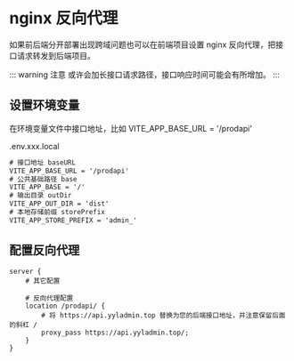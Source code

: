 # nginx 反向代理

如果前后端分开部署出现跨域问题也可以在前端项目设置 nginx 反向代理，把接口请求转发到后端项目。

::: warning 注意
或许会加长接口请求路径，接口响应时间可能会有所增加。
:::

## 设置环境变量

在环境变量文件中接口地址，比如 VITE_APP_BASE_URL = '/prodapi'

.env.xxx.local

```txt
# 接口地址 baseURL
VITE_APP_BASE_URL = '/prodapi'
# 公共基础路径 base
VITE_APP_BASE = '/'
# 输出目录 outDir
VITE_APP_OUT_DIR = 'dist'
# 本地存储前缀 storePrefix
VITE_APP_STORE_PREFIX = 'admin_'
```

## 配置反向代理

```nginx
server {
    # 其它配置

    # 反向代理配置
    location /prodapi/ {
        # 将 https://api.yyladmin.top 替换为您的后端接口地址，并注意保留后面的斜杠 /
        proxy_pass https://api.yyladmin.top/;
    }
}
```
